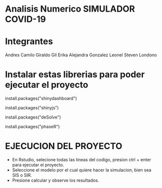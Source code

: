

# Analisis Numerico SIMULADOR COVID-19

# Integrantes
Andres Camilo Giraldo Gil
Erika Alejandra Gonzalez
Leonel Steven Londono

# Instalar estas librerias para poder ejecutar el proyecto


install.packages("shinydashboard")

install.packages("shinyjs")

install.packages("deSolve")

install.packages("phaseR")

# EJECUCION DEL PROYECTO

* En Rstudio, selecione todas las lineas del codigo, presion ctrl + enter para ejecutar el proyecto.
* Seleccione el modelo por el cual quiere hacer la simulacion, bien sea SIS o SIR.
* Presione calcular y observe los resultados.
